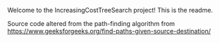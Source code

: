 Welcome to the IncreasingCostTreeSearch project! This is the readme.

Source code altered from the path-finding algorithm from https://www.geeksforgeeks.org/find-paths-given-source-destination/
